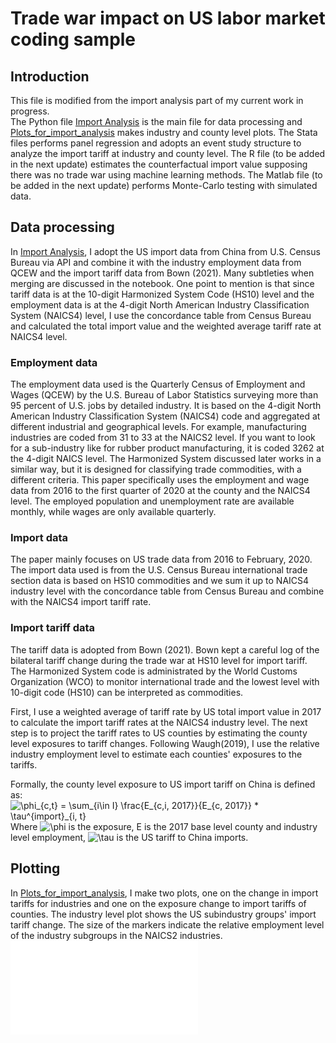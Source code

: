 # Trade war impact on US labor market coding sample
## Introduction
This file is modified from the import analysis part of my current work in progress.\
The Python file [Import Analysis](https://github.com/2xu2/Coding-sample/blob/main/Import%20analysis.ipynb) is the main file for data processing and [Plots_for_import_analysis](https://github.com/2xu2/Coding-sample/blob/main/Plots_for_import_analysis.ipynb) makes industry and county level plots. The Stata files performs panel regression and adopts an event study structure to analyze the import tariff at industry and county level. The R file (to be added in the next update) estimates the counterfactual import value supposing there was no trade war using machine learning methods. The Matlab file (to be added in the next update) performs Monte-Carlo testing with simulated data.

## Data processing
In [Import Analysis](https://github.com/2xu2/Coding-sample/blob/main/Import%20analysis.ipynb), I adopt the US import data from China from U.S. Census Bureau via API and combine it with the industry employment data from QCEW and the import tariff data from Bown (2021). Many subtleties when merging are discussed in the notebook. One point to mention is that since tariff data is at the 10-digit Harmonized System Code (HS10) level and the employment data is at the 4-digit North American Industry Classification System (NAICS4) level, I use the concordance table from Census Bureau and calculated the total import value and the weighted average tariff rate at NAICS4 level. 

### Employment data
The employment data used is the Quarterly Census of Employment and Wages (QCEW) by the U.S. Bureau of Labor Statistics surveying more than 95 percent of U.S. jobs by detailed industry. It is based on the 4-digit North American Industry Classification System (NAICS4) code and aggregated at different industrial and geographical levels. For example, manufacturing industries are coded from 31 to 33 at the NAICS2 level. If you want to look for a sub-industry like for rubber product manufacturing, it is coded 3262 at the 4-digit NAICS level. The Harmonized System discussed later works in a similar way, but it is designed for classifying trade commodities, with a different criteria. This paper specifically uses the employment and wage data from 2016 to the first quarter of 2020 at the county and the NAICS4 level. The employed population and unemployment rate are available monthly, while wages are only available quarterly.

### Import data
The paper mainly focuses on US trade data from 2016 to February, 2020. The import data used is from the U.S. Census Bureau international trade section data is based on HS10 commodities and we sum it up to NAICS4 industry level with the concordance table from Census Bureau and combine with the NAICS4 import tariff rate.

### Import tariff data
The tariff data is adopted from Bown (2021). Bown kept a careful log of the bilateral tariff change during the trade war at HS10 level for import tariff. The Harmonized System code is administrated by the World Customs Organization (WCO) to monitor international trade and the lowest level with 10-digit code (HS10) can be interpreted as commodities.

First, I use a weighted average of tariff rate by US total import value in 2017 to calculate the import tariff rates at the NAICS4 industry level. The next step is to project the tariff rates to US counties by estimating the county level exposures to tariff changes. Following Waugh(2019), I use the relative industry employment level to estimate each counties' exposures to the tariffs. 

Formally, the county level exposure to US import tariff on China is defined as:\
![\phi_{c,t} =  \sum_{i\in I} \frac{E_{c,i, 2017}}{E_{c, 2017}} * \tau^{import}_{i, t}](https://render.githubusercontent.com/render/math?math=%5Clarge+%5Cdisplaystyle+%5Cphi_%7Bc%2Ct%7D+%3D++%5Csum_%7Bi%5Cin+I%7D+%5Cfrac%7BE_%7Bc%2Ci%2C+2017%7D%7D%7BE_%7Bc%2C+2017%7D%7D+%2A+%5Ctau%5E%7Bimport%7D_%7Bi%2C+t%7D%0A)\
Where ![\phi](https://render.githubusercontent.com/render/math?math=%5Clarge+%5Cdisplaystyle+%5Cphi%0A) is the exposure, E is the 2017 base level county and industry level employment, ![\tau](https://render.githubusercontent.com/render/math?math=%5Clarge+%5Cdisplaystyle+%5Ctau%0A) is the US tariff to China imports.

## Plotting
In [Plots_for_import_analysis](https://github.com/2xu2/Coding-sample/blob/main/Plots_for_import_analysis.ipynb), I make two plots, one on the change in import tariffs for industries and one on the exposure change to import tariffs of counties. 
The industry level plot shows the US subindustry groups' import tariff change. The size of the markers indicate the relative employment level of the industry subgroups in the NAICS2 industries.\
![plot1](output_graph/US_industry_tariff_change.pdf)

